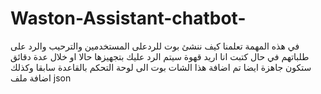 # Waston-Assistant-chatbot-
في هذه المهمة تعلمنا كيف ننشئ بوت للردعلى المستخدمين
والترحيب والرد على طلباتهم
في حال كتبت انا اريد قهوة سيتم الرد عليك بتجهيزها حالا او خلال عدة دقائق ستكون جاهزة 
ايضا تم اضافة هذا الشات بوت الى لوحة التحكم بالقاعدة سابقا 
وكذلك اضافة ملف json
